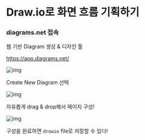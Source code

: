 # Draw.io로 화면 흐름 기획하기

### diagrams.net 접속
웹 기반 Diagram 생성 & 디자인 툴  

https://app.diagrams.net/

![img](img/UX&UI(1).png)  

Create New Diagram 선택


![img](img/UX&UI(2).png)   
 
 
자유롭게 drag & drop해서 페이지 구성!  

 
![img](img/UX&UI(3).png)    

구성을 완료하면 `drowio` file로 저장할 수 있다!
